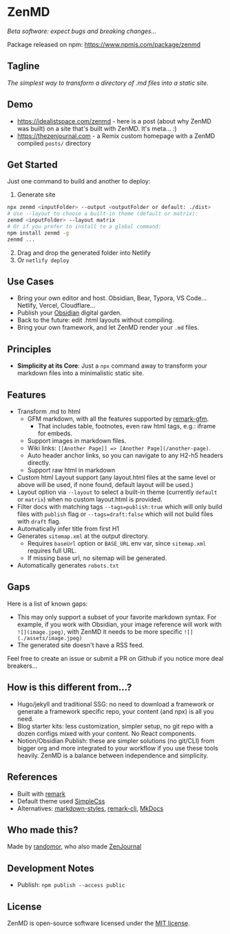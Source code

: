 # ZenMD

_Beta software: expect bugs and breaking changes..._

Package released on npm: https://www.npmjs.com/package/zenmd

## Tagline

_The simplest way to transform a directory of .md files into a static site._

## Demo

- https://idealistspace.com/zenmd - here is a post (about why ZenMD was built) on a site that's built with ZenMD. It's meta... :)
- https://thezenjournal.com - a Remix custom homepage with a ZenMD compiled `posts/` directory

## Get Started

Just one command to build and another to deploy:

1. Generate site

```bash
npx zenmd <inputFolder> --output <outputFolder or default: ./dist>
# Use --layout to choose a built-in theme (default or matrix):
zenmd <inputFolder> --layout matrix
# Or if you prefer to install to a global command:
npm install zenmd -g
zenmd ...
```

2. Drag and drop the generated folder into Netlify
3. Or `netlify deploy`

## Use Cases

- Bring your own editor and host. Obsidian, Bear, Typora, VS Code... Netlify, Vercel, Cloudflare...
- Publish your [Obsidian](https://obsidian.md/) digital garden.
- Back to the future: edit .html layouts without compiling.
- Bring your own framework, and let ZenMD render your `.md` files.

## Principles

- **Simplicity at its Core**: Just a `npx` command away to transform your markdown files into a minimalistic static site.

## Features

- Transform .md to html
  - GFM markdown, with all the features supported by [remark-gfm](https://github.com/remarkjs/remark-gfm).
    - That includes table, footnotes, even raw html tags, e.g.: iframe for embeds.
  - Support images in markdown files.
  - Wiki links: `[[Another Page]] => [Another Page](/another-page)`.
  - Auto header anchor links, so you can navigate to any H2-h5 headers directly.
  - Support raw html in markdown
- Custom html Layout support (any layout.html files at the same level or above will be used, if none found, default layout will be used.)
- Layout option via `--layout` to select a built-in theme (currently `default` or `matrix`) when no custom layout.html is provided.
- Filter docs with matching tags `--tags=publish:true` which will only build files with `publish` flag or `--tags=draft:false` which will not build files with `draft` flag.
- Automatically infer title from first H1
- Generates `sitemap.xml` at the output directory.
  - Requires `baseUrl` option or `BASE_URL` env var, since `sitemap.xml` requires full URL.
  - If missing base url, no sitemap will be generated.
- Automatically generates `robots.txt`

## Gaps

Here is a list of known gaps:

- This may only support a subset of your favorite markdown syntax. For example, if you work with Obsidian, your image reference will work with `![](image.jpeg)`, with ZenMD it needs to be more specific `![](./assets/image.jpeg)`
- The generated site doesn't have a RSS feed.

Feel free to create an issue or submit a PR on Github if you notice more deal breakers...

## How is this different from...?

- Hugo/jekyll and traditional SSG: no need to download a framework or generate a framework specific repo, your content (and npx) is all you need.
- Blog starter kits: less customization, simpler setup, no git repo with a dozen configs mixed with your content. No React components.
- Notion/Obsidian Publish: these are simpler solutions (no git/CLI) from bigger org and more integrated to your workflow if you use these tools heavily. ZenMD is a balance between independence and simplicity.

## References

- Built with [remark](https://github.com/remarkjs/remark)
- Default theme used [SimpleCss](https://simplecss.org/)
- Alternatives: [markdown-styles](https://github.com/mixu/markdown-styles), [remark-cli](https://www.npmjs.com/package/remark-cli), [MkDocs](https://www.mkdocs.org/)

## Who made this?

Made by [randomor](https://x.com/randomor), who also made [ZenJournal](https://thezenjournal.com)

## Development Notes

- Publish: `npm publish --access public`

## License

ZenMD is open-source software licensed under the [MIT license](LICENSE).
